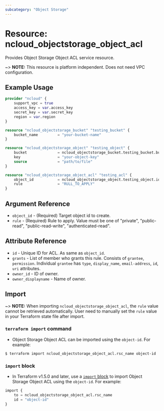 ```yaml
---
subcategory: "Object Storage"
---
```



# Resource: ncloud_objectstorage_object_acl

Provides Object Storage Object ACL service resource.

~> **NOTE:** This resource is platform independent. Does not need VPC configuration.

## Example Usage

```terraform
provider "ncloud" {
    support_vpc = true
    access_key = var.access_key
    secret_key = var.secret_key
    region = var.region
}

resource "ncloud_objectstorage_bucket" "testing_bucket" {
    bucket_name			= "your-bucket-name"
}

resource "ncloud_objectstorage_object" "testing_object" {
    bucket 				= ncloud_objectstorage_bucket.testing_bucket.bucket_name
    key					= "your-object-key"
    source				= "path/to/file"
}

resource "ncloud_objectstorage_object_acl" "testing_acl" {
    object_id			= ncloud_objectstorage_object.testing_object.id
    rule				= "RULL_TO_APPLY"
}
```

## Argument Reference

* `object_id` - (Required) Target object id to create.
* `rule` - (Required) Rule to apply. Value must be one of "private", "public-read", "public-read-write", "authenticated-read".

## Attribute Reference

* `id` - Unique ID for ACL. As same as `object_id`.
* `grants` - List of member who grants this rule. Consists of `grantee`, `permission`. Individual `grantee` has `type`, `display_name`, `email-address`, `id`, `uri` attributes.
* `owner_id` - ID of owner.
* `owner_displayname` - Name of owner.

## Import

~> **NOTE:** When importing `ncloud_objectstorage_object_acl`, the `rule` value cannot be retrieved automatically. User need to manually set the `rule` value in your Terraform state file after import.

### `terraform import` command

* Object Storage Object ACL can be imported using the `object-id`. For example:

```console
$ terraform import ncloud_objectstorage_object_acl.rsc_name object-id
```

### `import` block

* In Terraform v1.5.0 and later, use a [`import` block](https://developer.hashicorp.com/terraform/language/import) to import Object Storage Object ACL using the `object-id`. For example:

```terraform
import {
    to = ncloud_objectstorage_object_acl.rsc_name
    id = "object-id"
}
```